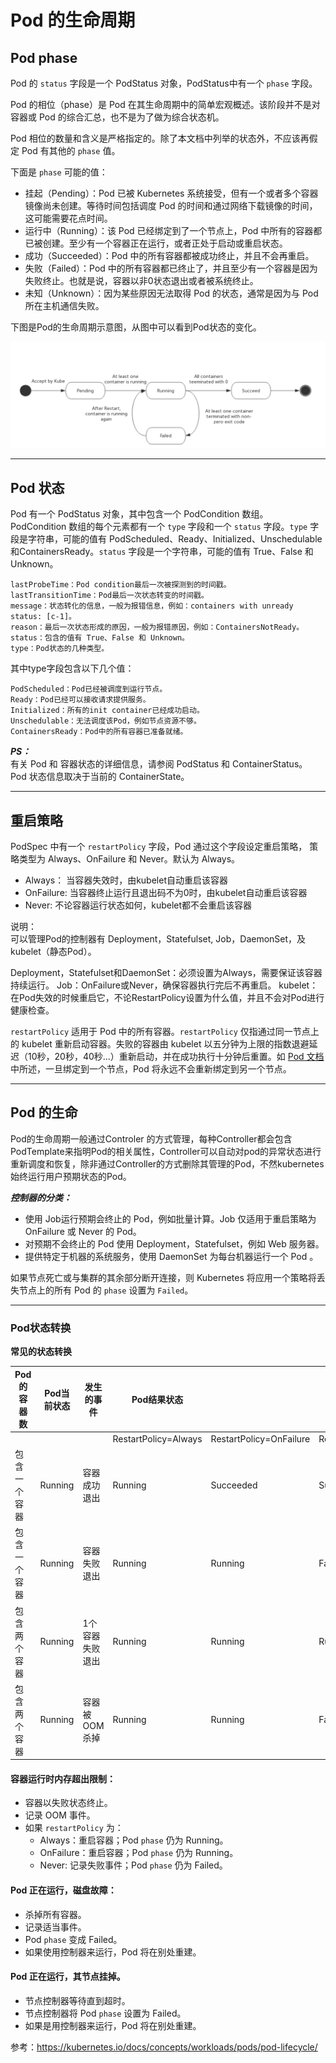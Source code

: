 # Pod 的生命周期

## Pod phase

Pod 的 `status` 字段是一个 PodStatus 对象，PodStatus中有一个 `phase` 字段。

Pod 的相位（phase）是 Pod 在其生命周期中的简单宏观概述。该阶段并不是对容器或 Pod 的综合汇总，也不是为了做为综合状态机。

Pod 相位的数量和含义是严格指定的。除了本文档中列举的状态外，不应该再假定 Pod 有其他的 `phase` 值。

下面是 `phase` 可能的值：

- 挂起（Pending）：Pod 已被 Kubernetes 系统接受，但有一个或者多个容器镜像尚未创建。等待时间包括调度 Pod 的时间和通过网络下载镜像的时间，这可能需要花点时间。
- 运行中（Running）：该 Pod 已经绑定到了一个节点上，Pod 中所有的容器都已被创建。至少有一个容器正在运行，或者正处于启动或重启状态。
- 成功（Succeeded）：Pod 中的所有容器都被成功终止，并且不会再重启。
- 失败（Failed）：Pod 中的所有容器都已终止了，并且至少有一个容器是因为失败终止。也就是说，容器以非0状态退出或者被系统终止。
- 未知（Unknown）：因为某些原因无法取得 Pod 的状态，通常是因为与 Pod 所在主机通信失败。

下图是Pod的生命周期示意图，从图中可以看到Pod状态的变化。

![Pod的生命周期示意图（图片来自网络）](../images/kubernetes-pod-life-cycle.jpg)

----
## Pod 状态

Pod 有一个 PodStatus 对象，其中包含一个 PodCondition 数组。 PodCondition 数组的每个元素都有一个 `type` 字段和一个 `status` 字段。`type` 字段是字符串，可能的值有 PodScheduled、Ready、Initialized、Unschedulable和ContainersReady。`status` 字段是一个字符串，可能的值有 True、False 和 Unknown。

```
lastProbeTime：Pod condition最后一次被探测到的时间戳。
lastTransitionTime：Pod最后一次状态转变的时间戳。
message：状态转化的信息，一般为报错信息，例如：containers with unready status: [c-1]。
reason：最后一次状态形成的原因，一般为报错原因，例如：ContainersNotReady。
status：包含的值有 True、False 和 Unknown。
type：Pod状态的几种类型。
```

其中type字段包含以下几个值：  
```
PodScheduled：Pod已经被调度到运行节点。
Ready：Pod已经可以接收请求提供服务。
Initialized：所有的init container已经成功启动。
Unschedulable：无法调度该Pod，例如节点资源不够。
ContainersReady：Pod中的所有容器已准备就绪。
```
***PS：***  
有关 Pod 和 容器状态的详细信息，请参阅 PodStatus 和 ContainerStatus。 Pod 状态信息取决于当前的 ContainerState。

----
## 重启策略
PodSpec 中有一个 `restartPolicy` 字段，Pod 通过这个字段设定重启策略， 策略类型为 Always、OnFailure 和 Never。默认为 Always。
- Always： 当容器失效时，由kubelet自动重启该容器
- OnFailure: 当容器终止运行且退出码不为0时，由kubelet自动重启该容器
- Never: 不论容器运行状态如何，kubelet都不会重启该容器

说明：  
可以管理Pod的控制器有 Deployment，Statefulset, Job，DaemonSet，及kubelet（静态Pod）。

Deployment，Statefulset和DaemonSet：必须设置为Always，需要保证该容器持续运行。
Job：OnFailure或Never，确保容器执行完后不再重启。
kubelet：在Pod失效的时候重启它，不论RestartPolicy设置为什么值，并且不会对Pod进行健康检查。

 `restartPolicy` 适用于 Pod 中的所有容器。`restartPolicy` 仅指通过同一节点上的 kubelet 重新启动容器。失败的容器由 kubelet 以五分钟为上限的指数退避延迟（10秒，20秒，40秒...）重新启动，并在成功执行十分钟后重置。如 [Pod 文档](https://kubernetes.io/docs/user-guide/pods/#durability-of-pods-or-lack-thereof) 中所述，一旦绑定到一个节点，Pod 将永远不会重新绑定到另一个节点。

----
## Pod 的生命
Pod的生命周期一般通过Controler 的方式管理，每种Controller都会包含PodTemplate来指明Pod的相关属性，Controller可以自动对pod的异常状态进行重新调度和恢复，除非通过Controller的方式删除其管理的Pod，不然kubernetes始终运行用户预期状态的Pod。

***控制器的分类：***  
- 使用 Job运行预期会终止的 Pod，例如批量计算。Job 仅适用于重启策略为 OnFailure 或 Never 的 Pod。
- 对预期不会终止的 Pod 使用 Deployment，Statefulset，例如 Web 服务器。
- 提供特定于机器的系统服务，使用 DaemonSet 为每台机器运行一个 Pod 。

如果节点死亡或与集群的其余部分断开连接，则 Kubernetes 将应用一个策略将丢失节点上的所有 Pod 的 `phase` 设置为 `Failed`。

----
### Pod状态转换
**常见的状态转换**

| Pod的容器数 | Pod当前状态 | 发生的事件    | Pod结果状态              |                         |                     |
| ------- | ------- | -------- | -------------------- | ----------------------- | ------------------- |
|         |         |          | RestartPolicy=Always | RestartPolicy=OnFailure | RestartPolicy=Never |
| 包含一个容器  | Running | 容器成功退出   | Running              | Succeeded               | Succeeded           |
| 包含一个容器  | Running | 容器失败退出   | Running              | Running                 | Failure             |
| 包含两个容器  | Running | 1个容器失败退出 | Running              | Running                 | Running             |
| 包含两个容器  | Running | 容器被OOM杀掉 | Running              | Running                 | Failure             |

#### 容器运行时内存超出限制：
  - 容器以失败状态终止。
  - 记录 OOM 事件。
  - 如果 `restartPolicy` 为：
    - Always：重启容器；Pod `phase` 仍为 Running。
    - OnFailure：重启容器；Pod `phase` 仍为 Running。
    - Never: 记录失败事件；Pod `phase` 仍为 Failed。

#### Pod 正在运行，磁盘故障：
  - 杀掉所有容器。
  - 记录适当事件。
  - Pod `phase` 变成 Failed。
  - 如果使用控制器来运行，Pod 将在别处重建。

#### Pod 正在运行，其节点挂掉。
  - 节点控制器等待直到超时。
  - 节点控制器将 Pod `phase` 设置为 Failed。
  - 如果是用控制器来运行，Pod 将在别处重建。

参考：https://kubernetes.io/docs/concepts/workloads/pods/pod-lifecycle/
